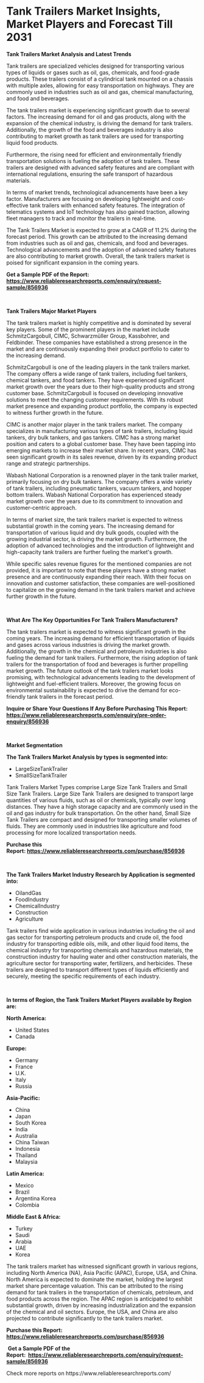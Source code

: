 <p><h1>Tank Trailers Market Insights, Market Players and Forecast Till 2031</h1></p><p><strong>Tank Trailers Market Analysis and Latest Trends</strong></p>
<p><p>Tank trailers are specialized vehicles designed for transporting various types of liquids or gases such as oil, gas, chemicals, and food-grade products. These trailers consist of a cylindrical tank mounted on a chassis with multiple axles, allowing for easy transportation on highways. They are commonly used in industries such as oil and gas, chemical manufacturing, and food and beverages.</p><p>The tank trailers market is experiencing significant growth due to several factors. The increasing demand for oil and gas products, along with the expansion of the chemical industry, is driving the demand for tank trailers. Additionally, the growth of the food and beverages industry is also contributing to market growth as tank trailers are used for transporting liquid food products.</p><p>Furthermore, the rising need for efficient and environmentally friendly transportation solutions is fueling the adoption of tank trailers. These trailers are designed with advanced safety features and are compliant with international regulations, ensuring the safe transport of hazardous materials.</p><p>In terms of market trends, technological advancements have been a key factor. Manufacturers are focusing on developing lightweight and cost-effective tank trailers with enhanced safety features. The integration of telematics systems and IoT technology has also gained traction, allowing fleet managers to track and monitor the trailers in real-time.</p><p>The Tank Trailers Market is expected to grow at a CAGR of 11.2% during the forecast period. This growth can be attributed to the increasing demand from industries such as oil and gas, chemicals, and food and beverages. Technological advancements and the adoption of advanced safety features are also contributing to market growth. Overall, the tank trailers market is poised for significant expansion in the coming years.</p></p>
<p><strong>Get a Sample PDF of the Report:&nbsp; <a href="https://www.reliableresearchreports.com/enquiry/request-sample/856936">https://www.reliableresearchreports.com/enquiry/request-sample/856936</a></strong></p>
<p>&nbsp;</p>
<p><strong>Tank Trailers Major Market Players</strong></p>
<p><p>The tank trailers market is highly competitive and is dominated by several key players. Some of the prominent players in the market include SchmitzCargobull, CIMC, Schwarzmüller Group, Kassbohrer, and Feldbinder. These companies have established a strong presence in the market and are continuously expanding their product portfolio to cater to the increasing demand.</p><p>SchmitzCargobull is one of the leading players in the tank trailers market. The company offers a wide range of tank trailers, including fuel tankers, chemical tankers, and food tankers. They have experienced significant market growth over the years due to their high-quality products and strong customer base. SchmitzCargobull is focused on developing innovative solutions to meet the changing customer requirements. With its robust market presence and expanding product portfolio, the company is expected to witness further growth in the future.</p><p>CIMC is another major player in the tank trailers market. The company specializes in manufacturing various types of tank trailers, including liquid tankers, dry bulk tankers, and gas tankers. CIMC has a strong market position and caters to a global customer base. They have been tapping into emerging markets to increase their market share. In recent years, CIMC has seen significant growth in its sales revenue, driven by its expanding product range and strategic partnerships.</p><p>Wabash National Corporation is a renowned player in the tank trailer market, primarily focusing on dry bulk tankers. The company offers a wide variety of tank trailers, including pneumatic tankers, vacuum tankers, and hopper bottom trailers. Wabash National Corporation has experienced steady market growth over the years due to its commitment to innovation and customer-centric approach.</p><p>In terms of market size, the tank trailers market is expected to witness substantial growth in the coming years. The increasing demand for transportation of various liquid and dry bulk goods, coupled with the growing industrial sector, is driving the market growth. Furthermore, the adoption of advanced technologies and the introduction of lightweight and high-capacity tank trailers are further fueling the market's growth.</p><p>While specific sales revenue figures for the mentioned companies are not provided, it is important to note that these players have a strong market presence and are continuously expanding their reach. With their focus on innovation and customer satisfaction, these companies are well-positioned to capitalize on the growing demand in the tank trailers market and achieve further growth in the future.</p></p>
<p>&nbsp;</p>
<p><strong>What Are The Key Opportunities For Tank Trailers Manufacturers?</strong></p>
<p><p>The tank trailers market is expected to witness significant growth in the coming years. The increasing demand for efficient transportation of liquids and gases across various industries is driving the market growth. Additionally, the growth in the chemical and petroleum industries is also fueling the demand for tank trailers. Furthermore, the rising adoption of tank trailers for the transportation of food and beverages is further propelling market growth. The future outlook of the tank trailers market looks promising, with technological advancements leading to the development of lightweight and fuel-efficient trailers. Moreover, the growing focus on environmental sustainability is expected to drive the demand for eco-friendly tank trailers in the forecast period.</p></p>
<p><strong>Inquire or Share Your Questions If Any Before Purchasing This Report: <a href="https://www.reliableresearchreports.com/enquiry/pre-order-enquiry/856936">https://www.reliableresearchreports.com/enquiry/pre-order-enquiry/856936</a></strong></p>
<p>&nbsp;</p>
<p><strong>Market Segmentation</strong></p>
<p><strong>The Tank Trailers Market Analysis by types is segmented into:</strong></p>
<p><ul><li>LargeSizeTankTrailer</li><li>SmallSizeTankTrailer</li></ul></p>
<p><p>Tank Trailers Market Types comprise Large Size Tank Trailers and Small Size Tank Trailers. Large Size Tank Trailers are designed to transport large quantities of various fluids, such as oil or chemicals, typically over long distances. They have a high storage capacity and are commonly used in the oil and gas industry for bulk transportation. On the other hand, Small Size Tank Trailers are compact and designed for transporting smaller volumes of fluids. They are commonly used in industries like agriculture and food processing for more localized transportation needs.</p></p>
<p><strong>Purchase this Report:&nbsp;<a href="https://www.reliableresearchreports.com/purchase/856936">https://www.reliableresearchreports.com/purchase/856936</a></strong></p>
<p>&nbsp;</p>
<p><strong>The Tank Trailers Market Industry Research by Application is segmented into:</strong></p>
<p><ul><li>OilandGas</li><li>FoodIndustry</li><li>ChemicalIndustry</li><li>Construction</li><li>Agriculture</li></ul></p>
<p><p>Tank trailers find wide application in various industries including the oil and gas sector for transporting petroleum products and crude oil, the food industry for transporting edible oils, milk, and other liquid food items, the chemical industry for transporting chemicals and hazardous materials, the construction industry for hauling water and other construction materials, the agriculture sector for transporting water, fertilizers, and herbicides. These trailers are designed to transport different types of liquids efficiently and securely, meeting the specific requirements of each industry.</p></p>
<p>&nbsp;</p>
<p><strong>In terms of Region, the Tank Trailers Market Players available by Region are:</strong></p>
<p>
    <p> <strong> North America: </strong>
        <ul>
            <li>United States</li>
            <li>Canada</li>
        </ul>
        </p> 
    <p> <strong> Europe: </strong>
        <ul>
            <li>Germany</li>
            <li>France</li>
            <li>U.K.</li>
            <li>Italy</li>
            <li>Russia</li>
        </ul>
        </p> 
    <p> <strong> Asia-Pacific: </strong>
        <ul>
            <li>China</li>
            <li>Japan</li>
            <li>South Korea</li>
            <li>India</li>
            <li>Australia</li>
            <li>China Taiwan</li>
            <li>Indonesia</li>
            <li>Thailand</li>
            <li>Malaysia</li>
        </ul>
        </p> 
    <p> <strong> Latin America: </strong>
        <ul>
            <li>Mexico</li>
            <li>Brazil</li>
            <li>Argentina Korea</li>
            <li>Colombia</li>
        </ul>
        </p> 
    <p> <strong> Middle East & Africa: </strong>
        <ul>
            <li>Turkey</li>
            <li>Saudi</li>
            <li>Arabia</li>
            <li>UAE</li>
            <li>Korea</li>
        </ul>
    </p>
    </p>
<p><p>The tank trailers market has witnessed significant growth in various regions, including North America (NA), Asia Pacific (APAC), Europe, USA, and China. North America is expected to dominate the market, holding the largest market share percentage valuation. This can be attributed to the rising demand for tank trailers in the transportation of chemicals, petroleum, and food products across the region. The APAC region is anticipated to exhibit substantial growth, driven by increasing industrialization and the expansion of the chemical and oil sectors. Europe, the USA, and China are also projected to contribute significantly to the tank trailers market.</p></p>
<p><strong>Purchase this Report: <a href="https://www.reliableresearchreports.com/purchase/856936">https://www.reliableresearchreports.com/purchase/856936</a></strong></p>
<p>&nbsp;<strong>Get a Sample PDF of the Report:&nbsp;&nbsp;<a href="https://www.reliableresearchreports.com/enquiry/request-sample/856936">https://www.reliableresearchreports.com/enquiry/request-sample/856936</a></strong></p>
<p><strong></strong></p>
<p>Check more reports on https://www.reliableresearchreports.com/</p>